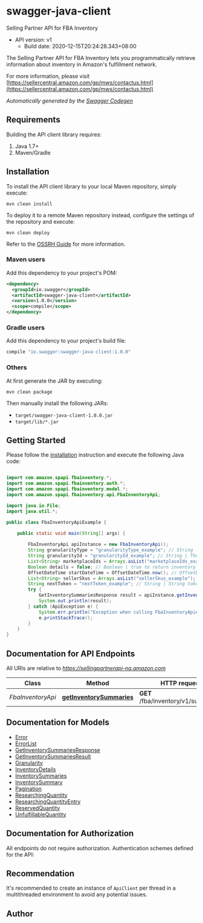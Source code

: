 # swagger-java-client

Selling Partner API for FBA Inventory
- API version: v1
  - Build date: 2020-12-15T20:24:28.343+08:00

The Selling Partner API for FBA Inventory lets you programmatically retrieve information about inventory in Amazon's fulfillment network.

  For more information, please visit [https://sellercentral.amazon.com/gp/mws/contactus.html](https://sellercentral.amazon.com/gp/mws/contactus.html)

*Automatically generated by the [Swagger Codegen](https://github.com/swagger-api/swagger-codegen)*


## Requirements

Building the API client library requires:
1. Java 1.7+
2. Maven/Gradle

## Installation

To install the API client library to your local Maven repository, simply execute:

```shell
mvn clean install
```

To deploy it to a remote Maven repository instead, configure the settings of the repository and execute:

```shell
mvn clean deploy
```

Refer to the [OSSRH Guide](http://central.sonatype.org/pages/ossrh-guide.html) for more information.

### Maven users

Add this dependency to your project's POM:

```xml
<dependency>
  <groupId>io.swagger</groupId>
  <artifactId>swagger-java-client</artifactId>
  <version>1.0.0</version>
  <scope>compile</scope>
</dependency>
```

### Gradle users

Add this dependency to your project's build file:

```groovy
compile "io.swagger:swagger-java-client:1.0.0"
```

### Others

At first generate the JAR by executing:

```shell
mvn clean package
```

Then manually install the following JARs:

* `target/swagger-java-client-1.0.0.jar`
* `target/lib/*.jar`

## Getting Started

Please follow the [installation](#installation) instruction and execute the following Java code:

```java

import com.amazon.spapi.fbainventory.*;
import com.amazon.spapi.fbainventory.auth.*;
import com.amazon.spapi.fbainventory.model.*;
import com.amazon.spapi.fbainventory.api.FbaInventoryApi;

import java.io.File;
import java.util.*;

public class FbaInventoryApiExample {

    public static void main(String[] args) {
        
        FbaInventoryApi apiInstance = new FbaInventoryApi();
        String granularityType = "granularityType_example"; // String | The granularity type for the inventory aggregation level.
        String granularityId = "granularityId_example"; // String | The granularity ID for the inventory aggregation level.
        List<String> marketplaceIds = Arrays.asList("marketplaceIds_example"); // List<String> | The marketplace ID for the marketplace for which to return inventory summaries.
        Boolean details = false; // Boolean | true to return inventory summaries with additional summarized inventory details and quantities. Otherwise, returns inventory summaries only (default value).
        OffsetDateTime startDateTime = OffsetDateTime.now(); // OffsetDateTime | A start date and time in ISO8601 format. If specified, all inventory summaries that have changed since then are returned. You must specify a date and time that is no earlier than 18 months prior to the date and time when you call the API. Note: Changes in inboundWorkingQuantity, inboundShippedQuantity and inboundReceivingQuantity are not detected.
        List<String> sellerSkus = Arrays.asList("sellerSkus_example"); // List<String> | A list of seller SKUs for which to return inventory summaries. You may specify up to 50 SKUs.
        String nextToken = "nextToken_example"; // String | String token returned in the response of your previous request.
        try {
            GetInventorySummariesResponse result = apiInstance.getInventorySummaries(granularityType, granularityId, marketplaceIds, details, startDateTime, sellerSkus, nextToken);
            System.out.println(result);
        } catch (ApiException e) {
            System.err.println("Exception when calling FbaInventoryApi#getInventorySummaries");
            e.printStackTrace();
        }
    }
}

```

## Documentation for API Endpoints

All URIs are relative to *https://sellingpartnerapi-na.amazon.com*

Class | Method | HTTP request | Description
------------ | ------------- | ------------- | -------------
*FbaInventoryApi* | [**getInventorySummaries**](docs/FbaInventoryApi.md#getInventorySummaries) | **GET** /fba/inventory/v1/summaries | 


## Documentation for Models

 - [Error](docs/Error.md)
 - [ErrorList](docs/ErrorList.md)
 - [GetInventorySummariesResponse](docs/GetInventorySummariesResponse.md)
 - [GetInventorySummariesResult](docs/GetInventorySummariesResult.md)
 - [Granularity](docs/Granularity.md)
 - [InventoryDetails](docs/InventoryDetails.md)
 - [InventorySummaries](docs/InventorySummaries.md)
 - [InventorySummary](docs/InventorySummary.md)
 - [Pagination](docs/Pagination.md)
 - [ResearchingQuantity](docs/ResearchingQuantity.md)
 - [ResearchingQuantityEntry](docs/ResearchingQuantityEntry.md)
 - [ReservedQuantity](docs/ReservedQuantity.md)
 - [UnfulfillableQuantity](docs/UnfulfillableQuantity.md)


## Documentation for Authorization

All endpoints do not require authorization.
Authentication schemes defined for the API:

## Recommendation

It's recommended to create an instance of `ApiClient` per thread in a multithreaded environment to avoid any potential issues.

## Author



